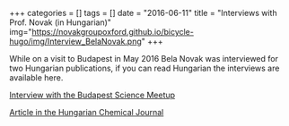 +++
categories = []
tags = []
date = "2016-06-11"
title = "Interviews with Prof. Novak (in Hungarian)"
img="https://novakgroupoxford.github.io/bicycle-hugo/img/Interview_BelaNovak.png"
+++

While on a visit to Budapest in May 2016 Bela Novak was interviewed for two Hungarian publications, if you can read Hungarian the interviews are available here.

[Interview with the Budapest Science Meetup](http://sciencemeetup.444.hu/2016/06/11/a-biologusok-sokszor-a-lehetetlent-varjak-a-modellezotol)

[Article in the Hungarian Chemical Journal](https://novakgroupoxford.github.io/bicycle-hugo/pdf/Interview_BelaNovak.pdf)
